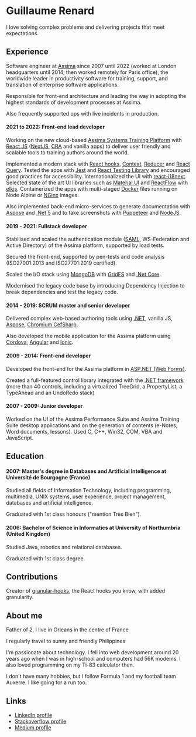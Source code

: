# Guillaume Renard

I love solving complex problems and delivering projects that meet expectations.

## Experience

Software engineer at [Assima](https://www.assima.net) since 2007 until 2022 (worked at London headquarters until 2014, then worked remotely for Paris office),
the worldwide leader in productivity software for training, support, and translation of enterprise software applications.

Responsible for front-end architecture and leading the way in adopting the highest standards of development processes at Assima.

Also frequently supported ops with live incidents in production.

#### 2021 to 2022: Front-end lead developer

Working on the new cloud-based [Assima Systems Training Platform](https://assimasolutions.com/systems-training-platform/) with [React JS](https://reactjs.org/) 
([NextJS](https://nextjs.org/), [CRA](https://create-react-app.dev/) and vanilla apps) to deliver user friendly and scalable tools to training authors around the world.

Implemented a modern stack with [React hooks](https://reactjs.org/docs/hooks-intro.html), [Context](https://reactjs.org/docs/context.html), [Reducer](https://reactjs.org/docs/hooks-reference.html#usereducer) and [React Query](https://react-query.tanstack.com/). Tested the apps with [Jest](https://jestjs.io/) and [React Testing Library](https://testing-library.com/) and encouraged good practices for accessibility. Internationalized the UI with [react-i18next](https://react.i18next.com/).
Selected state of the art UI libraries such as [Material UI](https://mui.com/) and [ReactFlow](https://reactflow.dev/) with [elkjs](https://github.com/kieler/elkjs).
Containerized the apps with multi-staged [Docker](https://www.docker.com/) files running on Node Alpine or [NGinx](https://www.nginx.com/) images.

Also implemented back-end micro-services to generate documentation with [Aspose](https://products.aspose.com/words/) and [.Net 5](https://dotnet.microsoft.com/) 
and to take screenshots with [Puppeteer](https://developers.google.com/web/tools/puppeteer/) and [NodeJS](https://nodejs.org/).

#### 2019 - 2021: Fullstack developer

Stabilised and scaled the authentication module ([SAML](https://en.wikipedia.org/wiki/Security_Assertion_Markup_Language), WS-Federation and Active Directory)
of the Assima platform, supported by load tests.

Secured the front-end, supported by pen-tests and code analysis (ISO27001:2013 and ISO27701:2019 certified). 

Scaled the I/O stack using [MongoDB](https://www.mongodb.com/) with [GridFS](https://docs.mongodb.com/manual/core/gridfs/) and [.Net Core](https://dotnet.microsoft.com/). 

Modernised the legacy code base by introducing Dependency Injection to break dependencies and test the legacy code.

#### 2014 - 2019: SCRUM master and senior developer

Delivered complex web-based authoring tools using [.NET](https://dotnet.microsoft.com/), vanilla JS, [Aspose](https://products.aspose.com/words/), [Chromium CefSharp](https://github.com/cefsharp/CefSharp/). 

Also developed the mobile application for the Assima platform using [Cordova](https://cordova.apache.org/), [Angular](https://angular.io/) and [Ionic](https://ionicframework.com/).

#### 2009 - 2014: Front-end developer

Developed the front-end for the Assima platform in [ASP.NET (Web Forms)](https://docs.microsoft.com/en-us/aspnet/web-forms/). 

Created a full-featured control library integrated with the [.NET framework](https://dotnet.microsoft.com/) (more than 40 controls, including a virtualized TreeGrid, a PropertyList, a TypeAhead and an UndoRedo stack)

#### 2007 - 2009: Junior developer

Worked on the UI of the Assima Performance Suite and Assima Training Suite desktop applications 
and on the generation of contents (e-Notes, Word documents, lessons). Used C, C++, Win32, COM, VBA and JavaScript.

## Education

#### 2007: Master's degree in Databases and Artificial Intelligence at Université de Bourgogne (France)

Studied all fields of Information Technology, including programming, multimedia, UNIX systems, user experience, project management, databases and artificial intelligence.

Graduated with 1st class honours ("mention Très Bien").

#### 2006: Bachelor of Science in Informatics at University of Northumbria (United Kingdom)

Studied Java, robotics and relational databases. 

Graduated with 1st class degree.

## Contributions

Creator of [granular-hooks](https://github.com/gfox1984/granular-hooks), the React hooks you know, with added granularity. 

## About me

Father of 2, I live in Orleans in the centre of France

I regularly travel to sunny and friendly Philippines

I'm passionate about technology. I fell into web development around 20 years ago when I was in high-school and computers had 56K modems. I also loved programming on my Ti-83 calculator then.

I don't have many hobbies, but I follow Formula 1 and my football team Auxerre. I like going for a run too.

## Links

- [LinkedIn profile](https://www.linkedin.com/in/guillaume-renard-b89254190/)
- [Stackoverflow profile](https://stackoverflow.com/users/1010492/gyum-fox)
- [Medium profile](https://medium.com/@gfox1984)
